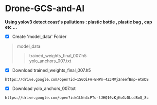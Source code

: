 # Drone-GCS-and-AI
**Using yolov3 detect coast's pullutions : plastic bottle , plastic bag , cap etc ...**


- [x] Create 'model_data' Folder

>model_data
>>trained_weights_final_007.h5\
>>yolo_anchors_007.txt


- [x] Download trained_weights_final_007.h5
```bush
https://drive.google.com/open?id=1SGOiFA-EHPm-4ZJMVj2neefBmp-etnDS
```
- [x] Download yolo_anchors_007.txt
```bush
https://drive.google.com/open?id=1LNn4cPTo-lJHQ10zKjKuGzDLcd8oQ_8c
```








